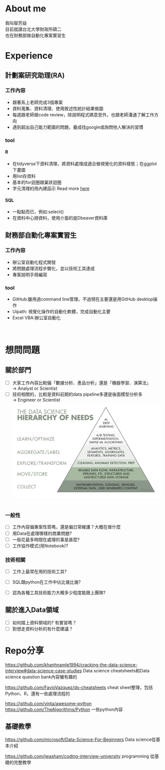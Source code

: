 # About me
我叫鄔芳益<br>
目前就讀台北大學財政所碩二<br>
也在財務部做自動化專案實習生
# Experience
## 計劃案研究助理(RA)
### 工作內容
- 跟著系上老師完成3個專案
- 資料蒐集、資料清理、使用敘述性統計結果做圖
- 每週跟老師做code review，除說明程式碼意思外，也跟老師溝通了解工作方向
- 遇到超出自己能力範圍的問題，養成找google或詢問他人解決的習慣

### tool
#### R
- 在tidyverse下資料清理，將資料處理成適合做視覺化的資料樣態；在ggplot下畫圖
- 用list存資料
- 基本的for迴圈跟巢狀迴圈
- 字元清理的用內建函示
Read more [here](./README_2.md)

#### SQL
- 一點點而已，例如:select()
- 在資料中心撈資料，使用介面的是Dbeaver資料庫

## 財務部自動化專案實習生
### 工作內容
- 辦公室自動化程式開發
- 將問題處理流程步驟化，並以技術工具達成
- 專案說明手冊編寫
### tool
- GitHub:雖用過command line管理，不過現在主要還是用GitHub desktop操作
- Uipath: 視覺化操作的自動化軟體，完成自動化主要
- Excel VBA:辦公室自動化
<br><br><br>


# 想問問題

## 關於部門
- [ ] 大家工作內容比較偏「數據分析、產品分析」還是「機器學習、演算法」<br>
&rarr; Analyst or Scientist
- [ ] 技術相關的，比較是資料前期的data pipeline多還是後面模型分析多<br>
&rarr; Engineer or Scientist
<img src="./picture/DS需求三角形.png" width="550" ><br><br>

### 一般性
- [ ] 工作內容偏專案性質嗎，還是偏日常維護？大概在做什麼
- [ ] 用Data在處理哪樣的商業問題?<br>
- [ ] 一般花最多時間在處理的事是甚麼?
- [ ] 工作協作模式(用Notebook)?

### 技術相關
- [ ] 工作上最常在用的技術工具?
- [ ] SQL跟python在工作中佔比幾比幾?
- [ ] 認為各種工具技術能力大概多少程度能跟上團隊?


## 關於進入Data領域
- [ ] 如何踏上資料領域的? 有實習嗎？
- [ ] 對想走資料分析的有什麼建議？

# Repo分享

https://github.com/khanhnamle1994/cracking-the-data-science-interview#data-science-case-studies
Data science cheatsheets和Data science question bank內容蠻有趣的

https://github.com/FavioVazquez/ds-cheatsheets
cheat sheet整理，包括Python、R，還有一些處理流程的

https://github.com/vinta/awesome-python
https://github.com/TheAlgorithms/Python
一些python內容

## 基礎教學

https://github.com/microsoft/Data-Science-For-Beginners
Data science從基本介紹

https://github.com/jwasham/coding-interview-university
programming 從基礎的完整教學
